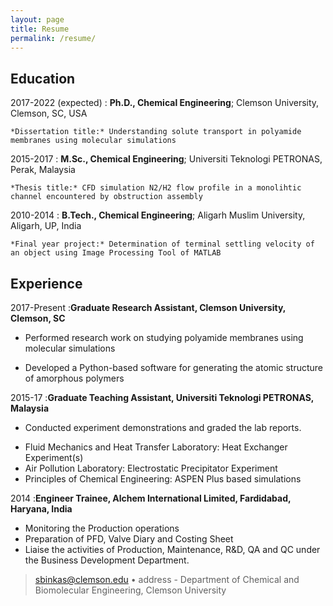 ```yaml
---
layout: page
title: Resume
permalink: /resume/
---
```




Education
---------

2017-2022 (expected)
:   **Ph.D., Chemical Engineering**; Clemson University, Clemson, SC, USA 

    *Dissertation title:* Understanding solute transport in polyamide membranes using molecular simulations

2015-2017
:   **M.Sc., Chemical Engineering**; Universiti Teknologi PETRONAS, Perak, Malaysia

    *Thesis title:* CFD simulation N2/H2 flow profile in a monolihtic channel encountered by obstruction assembly

2010-2014
:   **B.Tech., Chemical Engineering**; Aligarh Muslim University, Aligarh, UP, India

    *Final year project:* Determination of terminal settling velocity of an object using Image Processing Tool of MATLAB


Experience
----------
2017-Present
:**Graduate Research Assistant, Clemson University, Clemson, SC**

* Performed research work on studying polyamide membranes using molecular simulations

* Developed a Python-based software for generating the atomic structure of amorphous polymers

2015-17
:**Graduate Teaching Assistant, Universiti Teknologi PETRONAS, Malaysia**

* Conducted experiment demonstrations and graded the lab reports.
- Fluid Mechanics and Heat Transfer Laboratory: Heat Exchanger Experiment(s)
- Air Pollution Laboratory: Electrostatic Precipitator Experiment
- Principles of Chemical Engineering: ASPEN Plus based simulations 

2014
:**Engineer Trainee, Alchem International Limited, Fardidabad, Haryana, India**

* Monitoring the Production operations
* Preparation of PFD, Valve Diary and Costing Sheet
* Liaise the activities of Production, Maintenance, R&D, QA and QC under the Business Development Department.

> <sbinkas@clemson.edu> •
> address - Department of Chemical and Biomolecular Engineering, Clemson University

